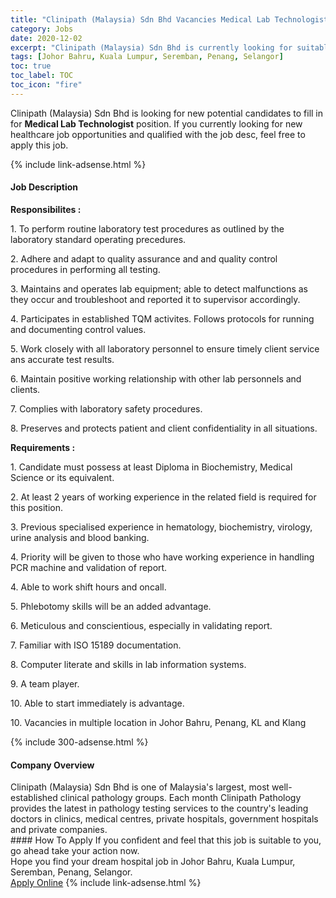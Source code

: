 ```yaml
---
title: "Clinipath (Malaysia) Sdn Bhd Vacancies Medical Lab Technologist" 
category: Jobs 
date: 2020-12-02 
excerpt: "Clinipath (Malaysia) Sdn Bhd is currently looking for suitable person to fill in the Medical Lab Technologist which positioned at Johor Bahru, Kuala Lumpur, Seremban, Penang, Selangor" 
tags: [Johor Bahru, Kuala Lumpur, Seremban, Penang, Selangor] 
toc: true 
toc_label: TOC 
toc_icon: "fire" 
--- 
```


<p>Clinipath (Malaysia) Sdn Bhd is looking for new potential candidates to fill in for <b>Medical Lab Technologist</b> position. If you currently looking for new healthcare job opportunities and qualified with the job desc, feel free to apply this job.
</p>{% include link-adsense.html %} 
<div><div><div><h4>Job Description</h4></div></div><div><div><span><div><p><strong>Responsibilites :</strong></p><p>1. To perform routine laboratory test procedures as outlined by the laboratory standard operating precedures.</p><p>2. Adhere and adapt to quality assurance and and quality control procedures in performing all testing.</p><p>3. Maintains and operates lab equipment; able to detect malfunctions as they occur and troubleshoot and reported it to supervisor accordingly.</p><p>4. Participates in established TQM activites. Follows protocols for running and documenting control values.</p><p>5. Work closely with all laboratory personnel to ensure timely client service ans accurate test results.</p><p>6. Maintain positive working relationship with other lab personnels and clients.</p><p>7. Complies with laboratory safety procedures.</p><p>8. Preserves and protects patient and client confidentiality in all situations.</p><p><strong>Requirements :</strong></p><p>1. Candidate must possess at least Diploma in Biochemistry, Medical Science or its equivalent.</p><p>2. At least 2 years of working experience in the related field is required for this position.</p><p>3. Previous specialised experience in hematology, biochemistry, virology, urine analysis and blood banking.</p><p>4. Priority will be given to those who have working experience in handling PCR machine and validation of report.</p><p>4. Able to work shift hours and oncall.&#160;</p><p>5. Phlebotomy skills will be an added advantage.</p><p>6. Meticulous and conscientious, especially in validating report.</p><p>7. Familiar with ISO 15189 documentation.</p><p>8. Computer literate and skills in lab information systems.</p><p>9. A team player.</p><p>10. Able to start immediately is advantage.</p><p>10. Vacancies in multiple location in Johor Bahru, Penang, KL and Klang</p></div></span></div></div></div> 
{% include 300-adsense.html %} 
<div><div><div><h4>Company Overview</h4></div></div><div><div><span><div><div>
<div>Clinipath (Malaysia) Sdn Bhd is one of Malaysia's largest, most well-established clinical pathology groups. Each month Clinipath Pathology provides the latest in pathology testing services to the country's leading doctors in clinics, medical centres, private hospitals, government hospitals and private companies.&#160;</div>
</div></div></span></div></div></div> 
#### How To Apply 
If you confident and feel that this job is suitable to you, go ahead take your action now. <br/> 
Hope you find your dream hospital job in Johor Bahru, Kuala Lumpur, Seremban, Penang, Selangor. <br/> 
<a href="https://www.jobstreet.com.my/en/job/medical-lab-technologist-4434481?jobId=jobstreet-my-job-4434481&sectionRank=4&token=0~20e28f80-b4ba-4879-9203-766f991aea16&fr=SRP%20View%20In%20New%20Ta" class="btn btn--warning" target="_blank" rel="nofollow noopenner">Apply Online</a> 
{% include link-adsense.html %} 